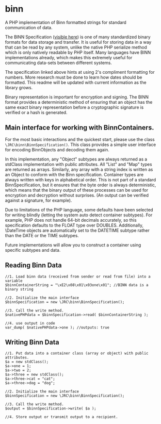 # binn
A PHP implementation of Binn formatted strings for standard communication of data.

The BINN Specification ([visible here](https://github.com/liteserver/binn/blob/master/spec.md)) is one of many standardized binary formats for data storage and transfer. It is useful for storing data in a way that can be read by 
any system, unlike the native PHP serialize method which is only natively readable by PHP itself. Many languages have BINN implementations already, which makes this extremely useful for communicating data-sets between different systems.

The specification linked above hints at using 2's compliment formatting for numbers. More research must be done to learn how dates should be formatted. This readme will be updated with current information as the library grows.

Binary representation is important for encryption and signing. The BINN format provides a deterministic method of ensuring that an object has the same exact binary representation before a cryptographic signature is verified or a hash is generated.

## Main interface for working with BinnContainers.

For the most basic interactions and the quickest start, please use the class 
`\JRC\binn\BinnSpecification()`. This class provides a simple user interface for 
encoding BinnObjects and decoding them again.

In this implementation, any "Object" subtypes are always returned as a stdClass 
implementation with public attributes. All "List" and "Map" types are returned as
arrays. Similarly, any array with a string index is written as an Object to conform 
with the Binn specification.  Container types are always written with keys in 
alphabetical order. This is not part of a standard BinnSpecification, but it ensures 
that the byte order is always deterministic, which means that the binary output 
of these processes can be used for encryption and decryption without surprises. (An output 
can be verified against a signature, for example).

Due to limitations of the PHP language, some defaults have been selected for 
writing blindly (letting the system auto detect container subtypes). For example, 
PHP does not handle 64-bit decimals accurately, so this specification defaults to 
the FLOAT type over DOUBLES. Additionally, \DateTime objects are automatically 
set to the DATETIME subtype rather than the DATE or the TIME subtypes.

Future implementations will allow you to construct a container using specific 
subtypes and data.

## Reading Binn Data
    
    //1. Load binn data (received from sender or read from file) into a variable
    $binnContainerString = "\xE2\x08\x01\x03one\x01"; //BINN data is a binary string

    //2. Initialize the main interface 
    $binnSpecification = new \JRC\binn\BinnSpecification();

    //3. Call the write method.
    $nativePHPdata = $binnSpecification->read( $binnContainerString );

    //4. use output in code
    var_dump( $nativePHPdata->one ); //outputs: true

## Writing Binn Data

    //1. Put data into a container class (array or object) with public attributes.
    $a = new stdClass();
    $a->one = 1;
    $a->two = 2;
    $a->three = new stdClass();
    $a->three->cat = "cat";
    $a->three->dog = "dog";

    //2. Initialize the main interface 
    $binnSpecification = new \JRC\binn\BinnSpecification();

    //3. Call the write method.
    $output = $binnSpecification->write( $a );

    //4. Store output or transmit output to a recipient.
    